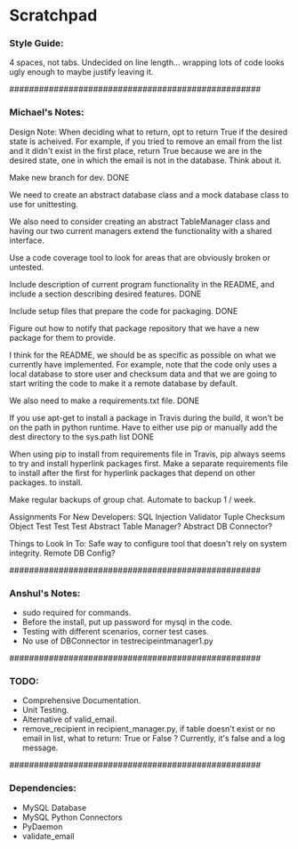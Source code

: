 # Scratchpad

### Style Guide:
4 spaces, not tabs.
Undecided on line length... wrapping lots of code looks ugly enough to maybe justify leaving it.

###################################################
### Michael's Notes:

Design Note: When deciding what to return, opt to return True if the desired state is acheived. For example, if you tried to remove an email from the list and it didn't exist in the first place, return True because we are in the desired state, one in which the email is not in the database. Think about it. 

Make new branch for dev. DONE

We need to create an abstract database class and a 
mock database class to use for unittesting.

We also need to consider creating an abstract TableManager
class and having our two current managers extend the functionality
with a shared interface.

Use a code coverage tool to look for areas that are obviously broken or untested.

Include description of current program functionality in the README, and include a section describing desired features. DONE

Include setup files that prepare the code for packaging. DONE

Figure out how to notify that package repository that we have a new package for them to provide. 

I think for the README, we should be as specific as possible on what we currently have implemented. For example, note that the code only uses a local database to store user and checksum data and that we are going to start writing the code to make it a remote database by default. 

We also need to make a requirements.txt file. DONE

If you use apt-get to install a package in Travis during the build, it won't be on the path in python runtime. Have to either use pip or manually add the dest directory to the sys.path list DONE

When using pip to install from requirements file in Travis, pip always seems to try and install hyperlink packages first. Make a separate requirements file to install after the first for hyperlink packages that depend on other packages. to install. 

Make regular backups of group chat. Automate to backup 1 / week.

Assignments For New Developers:
    SQL Injection Validator
    Tuple Checksum Object
    Test Test Test
    Abstract Table Manager?
    Abstract DB Connector?
    
Things to Look In To: Safe way to configure tool that doesn't rely on system integrity. Remote DB Config?

###################################################
### Anshul's Notes:
 - sudo required for commands.
 - Before the install, put up password for mysql in the code.
 - Testing with different scenarios, corner test cases.
 - No use of DBConnector in testrecipeintmanager1.py

###################################################
### TODO:
- Comprehensive Documentation.
- Unit Testing.
- Alternative of valid_email.
- remove_recipient in recipient_manager.py, if table doesn't exist or no email in list, what to return: True or False ? Currently, it's false and a log message.

###################################################
### Dependencies:
- MySQL Database
- MySQL Python Connectors
- PyDaemon
- validate_email






